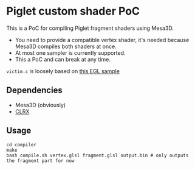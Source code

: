 # Piglet custom shader PoC

This is a PoC for compiling Piglet fragment shaders using Mesa3D.

* You need to provide a compatible vertex shader, it's needed because Mesa3D compiles both shaders at once.
* At most one sampler is currently supported.
* This a PoC and can break at any time.

`victim.c` is loosely based on [this EGL sample](https://github.com/svenpilz/egl_offscreen_opengl)

## Dependencies

* Mesa3D (obviously)
* [CLRX](https://github.com/CLRX/CLRX-mirror)

## Usage

```
cd compiler
make
bash compile.sh vertex.glsl fragment.glsl output.bin # only outputs the fragment part for now
```
